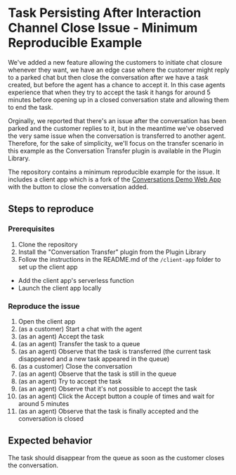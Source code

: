 # Task Persisting After Interaction Channel Close Issue - Minimum Reproducible Example

We've added a new feature allowing the customers to initiate chat closure whenever they want, we have an edge case where the customer might reply to a parked chat but then close the conversation after we have a task created, but before the agent has a chance to accept it. In this case agents experience that when they try to accept the task it hangs for around 5 minutes before opening up in a closed conversation state and allowing them to end the task.

Orginally, we reported that there's an issue after the conversation has been parked and the customer replies to it, but in the meantime we've observed the very same issue when the conversation is transferred to another agent. Therefore, for the sake of simplicity, we'll focus on the transfer scenario in this example as the Conversation Transfer plugin is available in the Plugin Library.

The repository contains a minimum reproducible example for the issue. It includes a client app which is a fork of the [Conversations Demo Web App](https://github.com/twilio/twilio-conversations-demo-react) with the button to close the conversation added.

## Steps to reproduce

### Prerequisites

1. Clone the repository
2. Install the "Conversation Transfer" plugin from the Plugin Library
3. Follow the instructions in the README.md of the `/client-app` folder to set up the client app
  - Add the client app's serverless function
  - Launch the client app locally

### Reproduce the issue

1. Open the client app
2. (as a customer) Start a chat with the agent
3. (as an agent) Accept the task
4. (as an agent) Transfer the task to a queue
4. (as an agent) Observe that the task is transferred (the current task disappeared and a new task appeared in the queue)
5. (as a customer) Close the conversation
6. (as an agent) Observe that the task is still in the queue
7. (as an agent) Try to accept the task
8. (as an agent) Observe that it's not possible to accept the task
9. (as an agent) Click the Accept button a couple of times and wait for around 5 minutes
10. (as an agent) Observe that the task is finally accepted and the conversation is closed

## Expected behavior

The task should disappear from the queue as soon as the customer closes the conversation.
